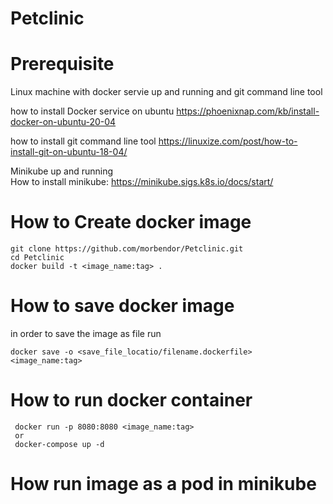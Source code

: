 # Petclinic

# Prerequisite 
Linux machine with docker servie up and running and git command line tool 

 how to install Docker service on ubuntu
https://phoenixnap.com/kb/install-docker-on-ubuntu-20-04

 how to install git command line tool 
https://linuxize.com/post/how-to-install-git-on-ubuntu-18-04/


 Minikube up and running  
 How to install minikube:
https://minikube.sigs.k8s.io/docs/start/


# How to Create docker image 
 ```
 git clone https://github.com/morbendor/Petclinic.git
 cd Petclinic 
 docker build -t <image_name:tag> .
 ```
 # How to save docker image 
 in order to save the image as file run 
 ```
 docker save -o <save_file_locatio/filename.dockerfile> <image_name:tag>
 ```
 # How to run docker container  
```
 docker run -p 8080:8080 <image_name:tag>
 or 
 docker-compose up -d 
```

# How run image as a pod in minikube
